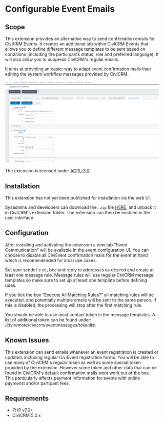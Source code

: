 # Configurable Event Emails

## Scope

This extension provides an alternative way to send confirmation emails for CiviCRM Events. It creates an additional tab within CiviCRM Events that allows you to define different message templates to be sent based on conditions (including the participants status, role and preferred language). It will also allow you to suppress CiviCRM's regular emails.  

It aims at providing an easier way to adapt event confirmation mails than editing the system workflow messages provided by CiviCRM.

![Screenshot](images/CiviCRM_Event_Communication.png)

The extension is licensed under [AGPL-3.0](LICENSE.txt).

## Installation

This extension has not yet been published for installation via the web UI.

Sysadmins and developers can download the `.zip` file [HERE](https://github.com/systopia/de.systopia.eventmessages/releases), and unpack it in CiviCRM's extension folder. 
The extension can then be enabled in the user interface.

## Configuration

After installing and activating the extension a new tab "Event Communication" will be available in the event configuration UI. You can choose to disable all CiviEvent confirmation mails for the event at hand which is recomendended for most use cases.

Set your sender's cc, bcc and reply to addresses as desired and create at least one message rule. Message rules will use regular CiviCRM message templates so make sure to set up at least one template before defining rules.

If you tick the box "Execute All Matching Rules?" all matching rules will be executed, and potentially multiple emails will be sent to the same person. If this is disabled, the processing will stop after the first matching rule.

You should be able to use most contact token in the message templates. A list of additional token can be found under: /civiremote/civicrm/eventmessages/tokenlist


## Known Issues

This extension can send emails whenever an event registration is created or updated, including regular CiviEvent registration forms. You will be able to use many of CiviCRM's regular token as well as some special token provided by the extension. However some token and other data that can be found in CiviCRM's default confirmation mails wont work out of the box. This particularly affects payment information for events with online paymenst and/or partipant fees.

## Requirements

* PHP v7.0+
* CiviCRM 5.2.x
